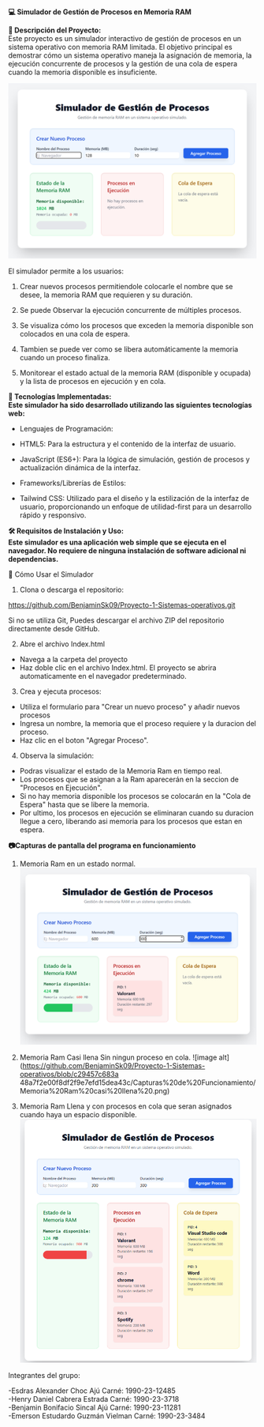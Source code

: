 __💻 Simulador de Gestión de Procesos en Memoria RAM__

__📝 Descripción del Proyecto:__    
Este proyecto es un simulador interactivo de gestión de procesos en un sistema operativo con memoria RAM limitada. El objetivo principal es demostrar cómo un sistema operativo maneja la asignación de memoria, la ejecución concurrente de procesos y la gestión de una cola de espera cuando la memoria disponible es insuficiente.

![image alt](https://github.com/BenjaminSk09/Proyecto-1-Sistemas-operativos/blob/d5c4f4c3342de24958576f052ffb341b924292ef/Capturas%20de%20Funcionamiento/Imagen%20principal%20.png)

El simulador permite a los usuarios:  

1) Crear nuevos procesos permitiendole colocarle el nombre que se desee, la memoria RAM que requieren y su duración.

2) Se puede Observar la ejecución concurrente de múltiples procesos.

3) Se visualiza cómo los procesos que exceden la memoria disponible son colocados en una cola de espera.

4) Tambien se puede ver como se libera automáticamente la memoria cuando un proceso finaliza.

5) Monitorear el estado actual de la memoria RAM (disponible y ocupada) y la lista de procesos en ejecución y en cola.

__🚀 Tecnologías Implementadas:  
Este simulador ha sido desarrollado utilizando las siguientes tecnologías web:__

- Lenguajes de Programación:

- HTML5: Para la estructura y el contenido de la interfaz de usuario.

- JavaScript (ES6+): Para la lógica de simulación, gestión de procesos y actualización dinámica de la interfaz.

- Frameworks/Librerías de Estilos:

- Tailwind CSS: Utilizado para el diseño y la estilización de la interfaz de usuario, proporcionando un enfoque de utilidad-first para un desarrollo rápido y responsivo.

__🛠️ Requisitos de Instalación y Uso:  
Este simulador es una aplicación web simple que se ejecuta en el navegador. No requiere de ninguna instalación de software adicional ni dependencias.__ 

🚀 Cómo Usar el Simulador
1. Clona o descarga el repositorio:

https://github.com/BenjaminSk09/Proyecto-1-Sistemas-operativos.git

Si no se utiliza Git, Puedes descargar el archivo ZIP del repositorio directamente desde GitHub.

2. Abre el archivo Index.html
 - Navega a la carpeta del proyecto 
 - Haz doble clic en el archivo Index.html. El proyecto se abrira automaticamente en el navegador predeterminado.

3. Crea y ejecuta procesos: 
 - Utiliza el formulario para "Crear un nuevo proceso" y añadir nuevos procesos
 - Ingresa un nombre, la memoria que el proceso requiere y la duracion del proceso.
 - Haz clic en el boton "Agregar Proceso".

4. Observa la simulación:
 - Podras visualizar el estado de la Memoria Ram en tiempo real.
 - Los procesos que se asignan a la Ram aparecerán en la seccion de "Procesos en Ejecución".
 - Si no hay memoria disponible los procesos se colocarán en la "Cola de Espera" hasta que se libere la memoria.
 - Por ultimo, los procesos en ejecución se eliminaran cuando su duracion llegue a cero, liberando asi memoria para los procesos que estan en espera.

__📷Capturas de pantalla del programa en funcionamiento__

1) Memoria Ram en un estado normal.
![image alt](https://github.com/BenjaminSk09/Proyecto-1-Sistemas-operativos/blob/c29457c683a48a7f2e00f8df2f9e7efd15dea43c/Capturas%20de%20Funcionamiento/Memoria%20Ram%20normal.png) 

2) Memoria Ram Casi llena Sin ningun proceso en cola.
![image alt](https://github.com/BenjaminSk09/Proyecto-1-Sistemas-operativos/blob/c29457c683a 48a7f2e00f8df2f9e7efd15dea43c/Capturas%20de%20Funcionamiento/Memoria%20Ram%20casi%20llena%20.png)

3) Memoria Ram Llena y con procesos en cola que seran asignados cuando haya un espacio disponible.
![image alt](https://github.com/BenjaminSk09/Proyecto-1-Sistemas-operativos/blob/c29457c683a48a7f2e00f8df2f9e7efd15dea43c/Capturas%20de%20Funcionamiento/Memoria%20Ram%20llena%20y%20procesos%20en%20cola.png)


Integrantes del grupo:     

-Esdras Alexander Choc Ajú         Carné: 1990-23-12485  
-Henry Daniel Cabrera Estrada      Carné: 1990-23-3718  
-Benjamin Bonifacio Sincal Ajú     Carné: 1990-23-11281  
-Emerson Estudardo Guzmán Vielman  Carné: 1990-23-3484  
